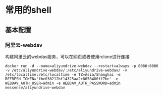 # 常用的shell

## 基本配置

### 阿里云-webdav

构建阿里云的webdav服务，可以在网页或者使用rclone进行连接
```shell
docker run -d --name=aliyundrive-webdav --restart=always -p 8080:8080 -v /etc/aliyundrive-webdav/:/etc/aliyundrive-webdav/ -v /etc/localtime:/etc/localtime -e TZ=Asia/Shanghai -e REFRESH_TOKEN='fbe038212bf14325aa2c8058480ff7be' -e WEBDAV_AUTH_USER=admin -e WEBDAV_AUTH_PASSWORD=admin messense/aliyundrive-webdav
```

### 